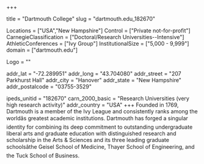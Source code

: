 
+++

title = "Dartmouth College"
slug = "dartmouth.edu_182670"

Locations = ["USA","New Hampshire"]
Control = ["Private not-for-profit"]
CarnegieClassification = ["Doctoral/Research Universities--Intensive"]
AthleticConferences = ["Ivy Group"]
InstitutionalSize = ["5,000 - 9,999"]
domain = ["dartmouth.edu"]

Logo = ""

addr_lat = "-72.289951"
addr_long = "43.704080"
addr_street = "207 Parkhurst Hall"
addr_city = "Hanover"
addr_state = "New Hampshire"
addr_postalcode = "03755-3529"

ipeds_unitid = "182670"
carn_2000_basic = "Research Universities (very high research activity)"
addr_country = "USA"
+++
    Founded in 1769, Dartmouth is a member of the Ivy League and consistently ranks among the worldâs greatest academic institutions. Dartmouth has forged a singular identity for combining its deep commitment to outstanding undergraduate liberal arts and graduate education with distinguished research and scholarship in the Arts &amp; Sciences and its three leading graduate schoolsâthe Geisel School of Medicine, Thayer School of Engineering, and the Tuck School of Business.
